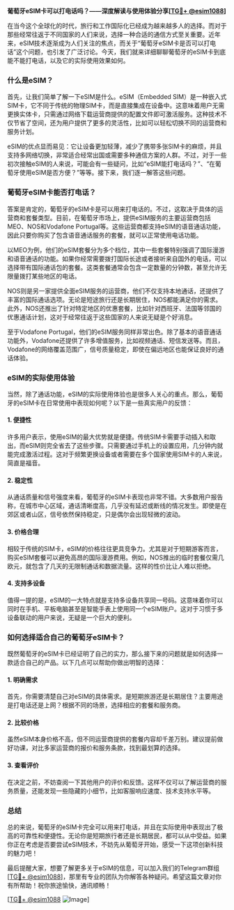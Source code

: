**葡萄牙eSIM卡可以打电话吗？——深度解读与使用体验分享[[TG💪+ @esim1088](https://t.me/s/esim1088)]**

在当今这个全球化的时代，旅行和工作国际化已经成为越来越多人的选择。而对于那些经常往返于不同国家的人们来说，选择一种合适的通信方式至关重要。近年来，eSIM技术逐渐成为人们关注的焦点，而关于“葡萄牙eSIM卡是否可以打电话”这个问题，也引发了广泛讨论。今天，我们就来详细聊聊葡萄牙的eSIM卡到底能不能打电话，以及它的实际使用效果如何。

### 什么是eSIM？

首先，让我们简单了解一下eSIM是什么。eSIM（Embedded SIM）是一种嵌入式SIM卡，它不同于传统的物理SIM卡，而是直接集成在设备中。这意味着用户无需更换实体卡，只需通过网络下载运营商提供的配置文件即可激活服务。这种技术不仅节省了空间，还为用户提供了更多的灵活性，比如可以轻松切换不同的运营商和服务计划。

eSIM的优点显而易见：它让设备更加轻薄，减少了携带多张SIM卡的麻烦，并且支持多网络切换，非常适合经常出国或需要多种通信方案的人群。不过，对于一些初次接触eSIM的人来说，可能会有一些疑问，比如“eSIM能打电话吗？”、“在葡萄牙使用eSIM是否方便？”等等。接下来，我们逐一解答这些问题。

### 葡萄牙eSIM卡能否打电话？

答案是肯定的，葡萄牙的eSIM卡是可以用来打电话的。不过，这取决于具体的运营商和套餐类型。目前，在葡萄牙市场上，提供eSIM服务的主要运营商包括MEO、NOS和Vodafone Portugal等。这些运营商都支持eSIM的语音通话功能，因此只要你购买了包含语音通话服务的套餐，就可以正常使用电话功能。

以MEO为例，他们的eSIM套餐分为多个档位，其中一些套餐特别强调了国际漫游和语音通话的功能。如果你经常需要拨打国际长途或者接听来自国外的电话，可以选择带有国际通话包的套餐。这类套餐通常会包含一定数量的分钟数，甚至允许无限量拨打某些地区的电话。

NOS则是另一家提供全面eSIM服务的运营商，他们不仅支持本地通话，还提供了丰富的国际通话选项。无论是短途旅行还是长期居住，NOS都能满足你的需求。此外，NOS还推出了针对特定地区的优惠套餐，比如针对西班牙、法国等邻国的优惠通话计划，这对于经常往返于这些国家的人来说无疑是个好消息。

至于Vodafone Portugal，他们的eSIM服务同样非常出色。除了基本的语音通话功能外，Vodafone还提供了许多增值服务，比如视频通话、短信发送等。而且，Vodafone的网络覆盖范围广，信号质量稳定，即使在偏远地区也能保证良好的通话体验。

### eSIM的实际使用体验

当然，除了通话功能，eSIM的实际使用体验也是很多人关心的重点。那么，葡萄牙的eSIM卡在日常使用中表现如何呢？以下是一些真实用户的反馈：

#### 1. **便捷性**
许多用户表示，使用eSIM的最大优势就是便捷。传统SIM卡需要手动插入和取出，而eSIM则完全省去了这些步骤。只需要通过手机上的设置应用，几分钟内就能完成激活过程。这对于频繁更换设备或者需要在多个国家使用SIM卡的人来说，简直是福音。

#### 2. **稳定性**
从通话质量和信号强度来看，葡萄牙的eSIM卡表现也非常不错。大多数用户报告称，在城市中心区域，通话清晰度高，几乎没有延迟或断线的情况发生。即使是在郊区或者山区，信号依然保持稳定，只是偶尔会出现轻微的波动。

#### 3. **价格合理**
相较于传统的SIM卡，eSIM的价格往往更具竞争力。尤其是对于短期游客而言，购买eSIM套餐可以避免高昂的国际漫游费用。例如，NOS推出的临时套餐仅需几欧元，就包含了几天的无限制通话和数据流量。这样的性价比让人难以拒绝。

#### 4. **支持多设备**
值得一提的是，eSIM的一大特点就是支持多设备共享同一号码。这意味着你可以同时在手机、平板电脑甚至是智能手表上使用同一个eSIM账户。这对于习惯于多设备联动的用户来说，无疑是一个巨大的便利。

### 如何选择适合自己的葡萄牙eSIM卡？

既然葡萄牙的eSIM卡已经证明了自己的实力，那么接下来的问题就是如何选择一款适合自己的产品。以下几点可以帮助你做出明智的选择：

#### 1. **明确需求**
首先，你需要清楚自己对eSIM的具体需求。是短期旅游还是长期居住？主要用途是打电话还是上网？根据不同的场景，选择相应的套餐和服务商。

#### 2. **比较价格**
虽然eSIM本身价格不高，但不同运营商提供的套餐内容却千差万别。建议提前做好功课，对比多家运营商的报价和服务条款，找到最划算的选择。

#### 3. **查看评价**
在决定之前，不妨查阅一下其他用户的评价和反馈。这样不仅可以了解运营商的服务质量，还能发现一些隐藏的小细节，比如客服响应速度、技术支持水平等。

### 总结

总的来说，葡萄牙的eSIM卡完全可以用来打电话，并且在实际使用中表现出了极高的可靠性和便捷性。无论你是短期旅行者还是长期居民，都可以从中受益。如果你正在考虑是否要尝试eSIM技术，不妨先从葡萄牙开始，感受一下这项创新科技的魅力吧！

最后提醒大家，想要了解更多关于eSIM的信息，可以加入我们的Telegram群组[[TG💪+ @esim1088](https://t.me/s/esim1088)]，那里有专业的团队为你解答各种疑问。希望这篇文章对你有所帮助！祝你旅途愉快，通讯顺畅！

[[TG💪+ @esim1088](https://t.me/s/esim1088) ![Image](https://i.postimg.cc/4NQfJmqS/Snipaste-2025-05-13-00-14-12.png)]